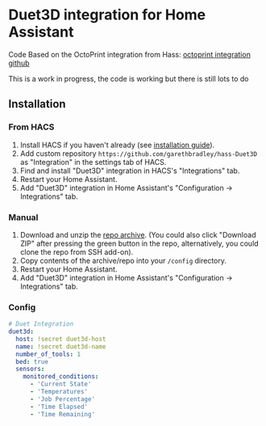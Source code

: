 # Duet3D integration for Home Assistant

Code Based on the OctoPrint integration from Hass: [octoprint integration github](https://github.com/home-assistant/home-assistant/tree/dev/homeassistant/components/octoprint)

This is a work in progress, the code is working but there is still lots to do

## Installation

### From HACS

1. Install HACS if you haven't already (see [installation guide](https://hacs.netlify.com/docs/installation/manual)).
2. Add custom repository `https://github.com/garethbradley/hass-Duet3D` as "Integration" in the settings tab of HACS.
3. Find and install "Duet3D" integration in HACS's "Integrations" tab.
4. Restart your Home Assistant.
5. Add "Duet3D" integration in Home Assistant's "Configuration -> Integrations" tab.

### Manual

1. Download and unzip the [repo archive](https://github.com/garethbradley/hass-Duet3D/archive/master.zip). (You could also click "Download ZIP" after pressing the green button in the repo, alternatively, you could clone the repo from SSH add-on).
2. Copy contents of the archive/repo into your `/config` directory.
3. Restart your Home Assistant.
4. Add "Duet3D" integration in Home Assistant's "Configuration -> Integrations" tab.

### Config

```yaml
# Duet Integration
duet3d:
  host: !secret duet3d-host
  name: !secret duet3d-name
  number_of_tools: 1
  bed: true
  sensors:
    monitored_conditions:
      - 'Current State'
      - 'Temperatures'
      - 'Job Percentage'
      - 'Time Elapsed'
      - 'Time Remaining'
```
